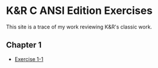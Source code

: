 # K&R C ANSI Edition Exercises
This site is a trace of my work reviewing K&R's classic work.

## Chapter 1

* [Exercise 1-1](ex1-1.md)


